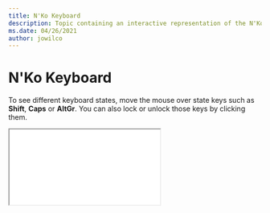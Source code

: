 ```yaml
--- 
title: N'Ko Keyboard 
description: Topic containing an interactive representation of the N'Ko Keyboard 
ms.date: 04/26/2021 
author: jowilco 
--- 
```

 
# N'Ko Keyboard 
 
To see different keyboard states, move the mouse over state keys such as **Shift**, **Caps** or **AltGr**. You can also lock or unlock those keys by clicking them. 
 
<iframe src="kbdnko.html"></iframe> 
